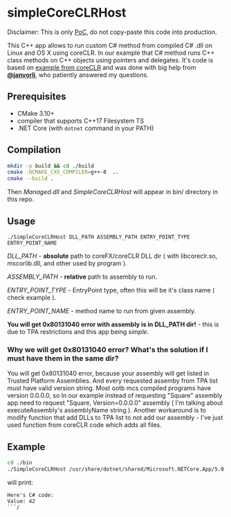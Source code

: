 # simpleCoreCLRHost

Disclaimer: This is only [PoC](https://en.wikipedia.org/wiki/Proof_of_concept), do not copy-paste this code into production.

This C++ app allows to run custom C# method from compiled C# .dll on Linux and OS X using coreCLR.
In our example that C# method runs C++ class methods on C++ objects using pointers and delegates.
It's code is based on [example from coreCLR](https://github.com/dotnet/coreclr/tree/master/src/coreclr/hosts/unixcoreruncommon)
and was done with big help from [**@janvorli**](https://github.com/janvorli), who patiently answered my questions.

## Prerequisites

* CMake 3.10+
* compiler that supports C++17 Filesystem TS
* .NET Core (with `dotnet` command in your PATH)

## Compilation

```sh
mkdir -p build && cd ./build
cmake -DCMAKE_CXX_COMPILER=g++-8  ..
cmake --build .
```
Then *Managed.dll* and *SimpleCoreCLRHost* will appear in bin/ directory in this repo.

## Usage

`./SimpleCoreCLRHost DLL_PATH ASSEMBLY_PATH ENTRY_POINT_TYPE ENTRY_POINT_NAME`

*DLL_PATH* - **absolute** path to coreFX/coreCLR DLL dir ( with libcoreclr.so, mscorlib.dll, and other used by program ).

*ASSEMBLY_PATH* - **relative** path to assembly to run.

*ENTRY_POINT_TYPE* - EntryPoint type, often this will be it's class name ( check example ).

*ENTRY_POINT_NAME* - method name to run from given assembly.

**You will get 0x80131040 error with assembly is in DLL_PATH dir!** - this is due to TPA restrictions and this app being *simple*.

### Why we will get 0x80131040 error? What's the solution if I must have them in the same dir?

You will get 0x80131040 error, because your assembly will get listed in Trusted Platform Assemblies. And every requested assemby from TPA list must have valid version string. Most ootb mcs compiled programs have version 0.0.0.0, so In our example instead of requesting "Square" assembly app need to request "Square, Version=0.0.0.0" assembly ( I'm talking about executeAssembly's assemblyName string ). Another workaround is to modify function that add DLLs to TPA list to not add our assembly - I've just used function from coreCLR code which adds all files.

## Example

```sh
cd ./bin
./SimpleCoreCLRHost /usr/share/dotnet/shared/Microsoft.NETCore.App/5.0.1/ ./Managed.dll Trivial runIt
```

will print:

```text
Here's C# code:
Value: 42
```/